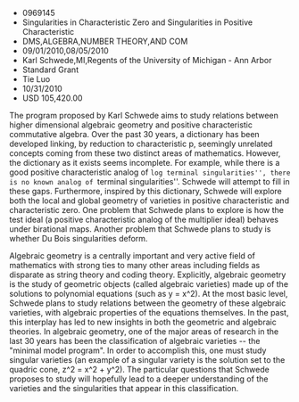 
* 0969145
* Singularities in Characteristic Zero and Singularities in Positive Characteristic
* DMS,ALGEBRA,NUMBER THEORY,AND COM
* 09/01/2010,08/05/2010
* Karl Schwede,MI,Regents of the University of Michigan - Ann Arbor
* Standard Grant
* Tie Luo
* 10/31/2010
* USD 105,420.00

The program proposed by Karl Schwede aims to study relations between higher
dimensional algebraic geometry and positive characteristic commutative algebra.
Over the past 30 years, a dictionary has been developed linking, by reduction to
characteristic p, seemingly unrelated concepts coming from these two distinct
areas of mathematics. However, the dictionary as it exists seems incomplete. For
example, while there is a good positive characteristic analog of ``log terminal
singularities'', there is no known analog of ``terminal singularities''. Schwede
will attempt to fill in these gaps. Furthermore, inspired by this dictionary,
Schwede will explore both the local and global geometry of varieties in positive
characteristic and characteristic zero. One problem that Schwede plans to
explore is how the test ideal (a positive characteristic analog of the
multiplier ideal) behaves under birational maps. Another problem that Schwede
plans to study is whether Du Bois singularities deform.

Algebraic geometry is a centrally important and very active field of mathematics
with strong ties to many other areas including fields as disparate as string
theory and coding theory. Explicitly, algebraic geometry is the study of
geometric objects (called algebraic varieties) made up of the solutions to
polynomial equations (such as y = x^2). At the most basic level, Schwede plans
to study relations between the geometry of these algebraic varieties, with
algebraic properties of the equations themselves. In the past, this interplay
has led to new insights in both the geometric and algebraic theories. In
algebraic geometry, one of the major areas of research in the last 30 years has
been the classification of algebraic varieties -- the "minimal model program".
In order to accomplish this, one must study singular varieties (an example of a
singular variety is the solution set to the quadric cone, z^2 = x^2 + y^2). The
particular questions that Schwede proposes to study will hopefully lead to a
deeper understanding of the varieties and the singularities that appear in this
classification.
